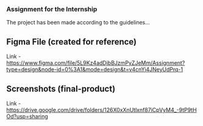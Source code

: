 ### Assignment for the Internship

The project has been made according to the guidelines...

## Figma File (created for reference)

Link - https://www.figma.com/file/5L9Kz4adDjbBJzmPyZJeMm/Assignment?type=design&node-id=0%3A1&mode=design&t=v4cnYi4JNeyUdPrq-1


## Screenshots (final-product)

Link - https://drive.google.com/drive/folders/126X0xXnUtlxnf87iCpVyM4_-9tP9tHOd?usp=sharing